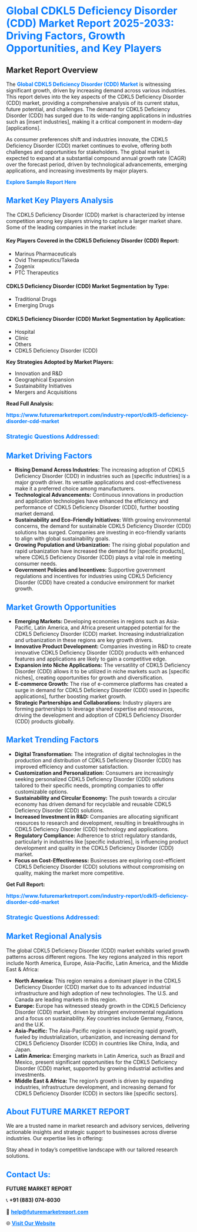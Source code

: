 <h1 style="color: #007BFF;">Global CDKL5 Deficiency Disorder (CDD) Market Report 2025-2033: Driving Factors, Growth Opportunities, and Key Players</h1>

<section id="overview">
<h2>Market Report Overview</h2>
<p>The <a href="https://www.futuremarketreport.com/industry-report/cdkl5-deficiency-disorder-cdd-market" style="color: #007BFF; text-decoration: none;"><strong>Global CDKL5 Deficiency Disorder (CDD) Market</strong></a> is witnessing significant growth, driven by increasing demand across various industries. This report delves into the key aspects of the CDKL5 Deficiency Disorder (CDD) market, providing a comprehensive analysis of its current status, future potential, and challenges. The demand for CDKL5 Deficiency Disorder (CDD) has surged due to its wide-ranging applications in industries such as [insert industries], making it a critical component in modern-day [applications].</p>
<p>As consumer preferences shift and industries innovate, the CDKL5 Deficiency Disorder (CDD) market continues to evolve, offering both challenges and opportunities for stakeholders. The global market is expected to expand at a substantial compound annual growth rate (CAGR) over the forecast period, driven by technological advancements, emerging applications, and increasing investments by major players.</p>
</section>

<section id="overview">
<p><a href="https://www.futuremarketreport.com/request-sample/reportId=123686" style="color: #007BFF; text-decoration: none;"><strong>Explore Sample Report Here</strong></a></p>
</section>

<section id="key-players">
<h2 style="color: #007BFF;">Market Key Players Analysis</h2>
<p>The CDKL5 Deficiency Disorder (CDD) market is characterized by intense competition among key players striving to capture a larger market share. Some of the leading companies in the market include:</p>
<h4>Key Players Covered in the CDKL5 Deficiency Disorder (CDD) Report:</h4>
<ul><li>Marinus Pharmaceuticals</li><li>Ovid Therapeutics/Takeda</li><li>Zogenix</li><li>PTC Therapeutics</li></ul>
<h4>CDKL5 Deficiency Disorder (CDD) Market Segmentation by Type:</h4>
<ul><li>Traditional Drugs</li><li>Emerging Drugs</li></ul>

<h4>CDKL5 Deficiency Disorder (CDD) Market Segmentation by Application:</h4>
<ul><li>Hospital</li><li>Clinic</li><li>Others</li><li>CDKL5 Deficiency Disorder (CDD)</li></ul>
<p><strong>Key Strategies Adopted by Market Players:</strong></p>
<ul>
<li>Innovation and R&D</li>
<li>Geographical Expansion</li>
<li>Sustainability Initiatives</li>
<li>Mergers and Acquisitions</li>
</ul>
</section>

<section>
<p><strong>Read Full Analysis: </strong></p><a href="https://www.futuremarketreport.com/industry-report/cdkl5-deficiency-disorder-cdd-market" style="color: #007BFF; text-decoration: none;"><strong>https://www.futuremarketreport.com/industry-report/cdkl5-deficiency-disorder-cdd-market</strong></a>
<h3 style="color: #007BFF;">Strategic Questions Addressed:</h3>
</section>

<section id="driving-factors">
<h2 style="color: #007BFF;">Market Driving Factors</h2>
<ul>
<li><strong>Rising Demand Across Industries:</strong> The increasing adoption of CDKL5 Deficiency Disorder (CDD) in industries such as [specific industries] is a major growth driver. Its versatile applications and cost-effectiveness make it a preferred choice among manufacturers.</li>
<li><strong>Technological Advancements:</strong> Continuous innovations in production and application technologies have enhanced the efficiency and performance of CDKL5 Deficiency Disorder (CDD), further boosting market demand.</li>
<li><strong>Sustainability and Eco-Friendly Initiatives:</strong> With growing environmental concerns, the demand for sustainable CDKL5 Deficiency Disorder (CDD) solutions has surged. Companies are investing in eco-friendly variants to align with global sustainability goals.</li>
<li><strong>Growing Population and Urbanization:</strong> The rising global population and rapid urbanization have increased the demand for [specific products], where CDKL5 Deficiency Disorder (CDD) plays a vital role in meeting consumer needs.</li>
<li><strong>Government Policies and Incentives:</strong> Supportive government regulations and incentives for industries using CDKL5 Deficiency Disorder (CDD) have created a conducive environment for market growth.</li>
</ul>
</section>

<section id="growth-opportunities">
<h2 style="color: #007BFF;">Market Growth Opportunities</h2>
<ul>
<li><strong>Emerging Markets:</strong> Developing economies in regions such as Asia-Pacific, Latin America, and Africa present untapped potential for the CDKL5 Deficiency Disorder (CDD) market. Increasing industrialization and urbanization in these regions are key growth drivers.</li>
<li><strong>Innovative Product Development:</strong> Companies investing in R&D to create innovative CDKL5 Deficiency Disorder (CDD) products with enhanced features and applications are likely to gain a competitive edge.</li>
<li><strong>Expansion into Niche Applications:</strong> The versatility of CDKL5 Deficiency Disorder (CDD) allows it to be utilized in niche markets such as [specific niches], creating opportunities for growth and diversification.</li>
<li><strong>E-commerce Growth:</strong> The rise of e-commerce platforms has created a surge in demand for CDKL5 Deficiency Disorder (CDD) used in [specific applications], further boosting market growth.</li>
<li><strong>Strategic Partnerships and Collaborations:</strong> Industry players are forming partnerships to leverage shared expertise and resources, driving the development and adoption of CDKL5 Deficiency Disorder (CDD) products globally.</li>
</ul>
</section>

<section id="trending-factors">
<h2 style="color: #007BFF;">Market Trending Factors</h2>
<ul>
<li><strong>Digital Transformation:</strong> The integration of digital technologies in the production and distribution of CDKL5 Deficiency Disorder (CDD) has improved efficiency and customer satisfaction.</li>
<li><strong>Customization and Personalization:</strong> Consumers are increasingly seeking personalized CDKL5 Deficiency Disorder (CDD) solutions tailored to their specific needs, prompting companies to offer customizable options.</li>
<li><strong>Sustainability and Circular Economy:</strong> The push towards a circular economy has driven demand for recyclable and reusable CDKL5 Deficiency Disorder (CDD) solutions.</li>
<li><strong>Increased Investment in R&D:</strong> Companies are allocating significant resources to research and development, resulting in breakthroughs in CDKL5 Deficiency Disorder (CDD) technology and applications.</li>
<li><strong>Regulatory Compliance:</strong> Adherence to strict regulatory standards, particularly in industries like [specific industries], is influencing product development and quality in the CDKL5 Deficiency Disorder (CDD) market.</li>
<li><strong>Focus on Cost-Effectiveness:</strong> Businesses are exploring cost-efficient CDKL5 Deficiency Disorder (CDD) solutions without compromising on quality, making the market more competitive.</li>
</ul>
</section>

<section>
<p><strong>Get Full Report: </strong></p><a href="https://www.futuremarketreport.com/industry-report/cdkl5-deficiency-disorder-cdd-market" style="color: #007BFF; text-decoration: none;"><strong>https://www.futuremarketreport.com/industry-report/cdkl5-deficiency-disorder-cdd-market</strong></a>
<h3 style="color: #007BFF;">Strategic Questions Addressed:</h3>
</section>


<section id="regional-analysis">
<h2 style="color: #007BFF;">Market Regional Analysis</h2>
<p>The global CDKL5 Deficiency Disorder (CDD) market exhibits varied growth patterns across different regions. The key regions analyzed in this report include North America, Europe, Asia-Pacific, Latin America, and the Middle East & Africa:</p>
<ul>
<li><strong>North America:</strong> This region remains a dominant player in the CDKL5 Deficiency Disorder (CDD) market due to its advanced industrial infrastructure and high adoption of new technologies. The U.S. and Canada are leading markets in this region.</li>
<li><strong>Europe:</strong> Europe has witnessed steady growth in the CDKL5 Deficiency Disorder (CDD) market, driven by stringent environmental regulations and a focus on sustainability. Key countries include Germany, France, and the U.K.</li>
<li><strong>Asia-Pacific:</strong> The Asia-Pacific region is experiencing rapid growth, fueled by industrialization, urbanization, and increasing demand for CDKL5 Deficiency Disorder (CDD) in countries like China, India, and Japan.</li>
<li><strong>Latin America:</strong> Emerging markets in Latin America, such as Brazil and Mexico, present significant opportunities for the CDKL5 Deficiency Disorder (CDD) market, supported by growing industrial activities and investments.</li>
<li><strong>Middle East & Africa:</strong> The region’s growth is driven by expanding industries, infrastructure development, and increasing demand for CDKL5 Deficiency Disorder (CDD) in sectors like [specific sectors].</li>
</ul>
</section>

<footer>
<h2 style="color: #007BFF;">About FUTURE MARKET REPORT</h2>
<p>We are a trusted name in market research and advisory services, delivering actionable insights and strategic support to businesses across diverse industries. Our expertise lies in offering:</p>

<p>Stay ahead in today’s competitive landscape with our tailored research solutions.</p>

<h2 style="color: #007BFF;">Contact Us:</h2>
<p><strong>FUTURE MARKET REPORT</strong></p>
<p>📞 <strong>+91 (883) 074-8030</strong></p>
<p>📧 <strong><a href="mailto:help@futuremarketreport.com" style="color: #007BFF;">help@futuremarketreport.com</a></strong></p>
<p>🌐 <strong><a href="https://www.futuremarketreport.com/" style="color: #007BFF;">Visit Our Website</a></strong></p>
</footer>